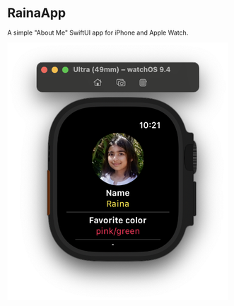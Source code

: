 # RainaApp

A simple "About Me" SwiftUI app for iPhone and Apple Watch.

<img src="Screenshot.png" width="500">
